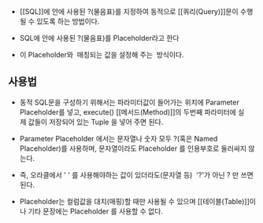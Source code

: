 - [[SQL]]에 안에 사용된 ?(물음표)를 지정하여 동적으로 [[쿼리(Query)]]문이 수행될 수 있도록 하는 방법이다.

- SQL에 안에 사용된 ?(물음표)를 Placeholder라고 한다
- 이 Placeholder와  매칭되는 값을 설정해 주는  방식이다.

## 사용법

- 동적 SQL문을 구성하기 위해서는 파라미터값이 들어가는 위치에 Parameter Placeholder를 넣고, execute() [[메서드(Method)]]의 두번째 파라미터에 실제 값들이 저장되어 있는 Tuple 을 넣어 주면 된다.

- Parameter Placeholder 에서는 문자열나 숫자 모두 ?(혹은 Named Placeholder)를 사용하며, 문자열이라도 Placeholder 를 인용부호로 둘러싸지 않는다.
- 즉, 오라클에서 ' ' 를 사용해야하는 값이 있더라도(문자열 등)  '?'가 아닌 ? 만 쓰면 된다.  

- Placeholder는 컬럼값을 대치(매핑)할 때만 사용될 수 있으며 [[테이블(Table)]]이나 기타 문장에는 Placeholder 를 사용할 수 없다.